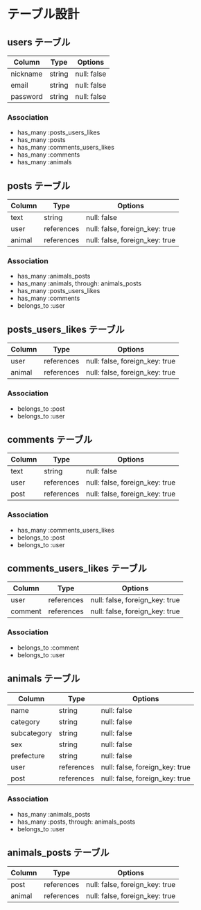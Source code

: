 # テーブル設計

## users テーブル

| Column   | Type   | Options     |
| -------- | ------ | ----------- |
| nickname | string | null: false |
| email    | string | null: false |
| password | string | null: false |

### Association

- has_many :posts_users_likes
- has_many :posts
- has_many :comments_users_likes
- has_many :comments
- has_many :animals

## posts テーブル

| Column | Type       | Options                        |
| ------ | ---------- | ------------------------------ |
| text   | string     | null: false                    |
| user   | references | null: false, foreign_key: true |
| animal | references | null: false, foreign_key: true |

### Association

- has_many :animals_posts
- has_many :animals, through: animals_posts
- has_many :posts_users_likes
- has_many :comments
- belongs_to :user

## posts_users_likes テーブル

| Column | Type       | Options                        |
| ------ | ---------- | ------------------------------ |
| user   | references | null: false, foreign_key: true |
| animal | references | null: false, foreign_key: true |

### Association

- belongs_to :post
- belongs_to :user

## comments テーブル

| Column | Type       | Options                        |
| -------| ---------- | ------------------------------ |
| text   | string     | null: false                    |
| user   | references | null: false, foreign_key: true |
| post   | references | null: false, foreign_key: true |

### Association

- has_many :comments_users_likes
- belongs_to :post
- belongs_to :user

## comments_users_likes テーブル

| Column  | Type       | Options                        |
| ------- | ---------- | ------------------------------ |
| user    | references | null: false, foreign_key: true |
| comment | references | null: false, foreign_key: true |

### Association

- belongs_to :comment
- belongs_to :user

## animals テーブル

| Column      | Type       | Options                        |
| ----------- | ---------- | ------------------------------ |
| name        | string     | null: false                    |
| category    | string     | null: false                    |
| subcategory | string     | null: false                    |
| sex         | string     | null: false                    |
| prefecture  | string     | null: false                    |
| user        | references | null: false, foreign_key: true |
| post        | references | null: false, foreign_key: true |

### Association

- has_many :animals_posts
- has_many :posts, through: animals_posts
- belongs_to :user

## animals_posts テーブル

| Column | Type       | Options                        |
| ------ | ---------- | ------------------------------ |
| post   | references | null: false, foreign_key: true |
| animal | references | null: false, foreign_key: true |

